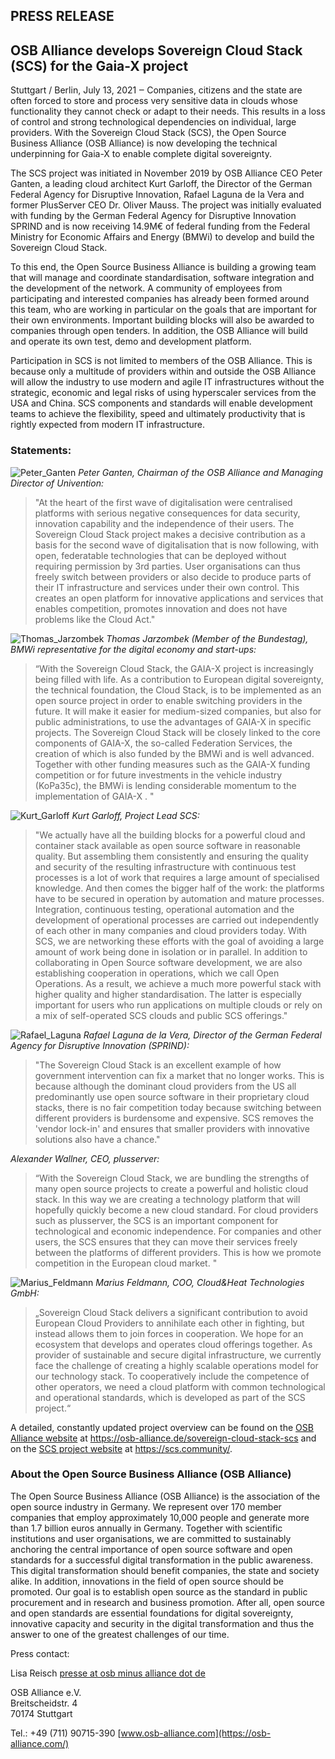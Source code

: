 ## PRESS RELEASE

## OSB Alliance develops Sovereign Cloud Stack (SCS) for the Gaia-X project

Stuttgart / Berlin, July 13, 2021 ‒ Companies, citizens and the state are often
forced to store and process very sensitive data in clouds whose functionality
they cannot check or adapt to their needs. This results in a loss of control
and strong technological dependencies on individual, large providers. With the
Sovereign Cloud Stack (SCS), the Open Source Business Alliance (OSB Alliance)
is now developing the technical underpinning for Gaia-X to enable complete
digital sovereignty.

The SCS project was initiated in November 2019 by OSB Alliance CEO Peter
Ganten, a leading cloud architect Kurt Garloff, the Director of the German
Federal Agency for Disruptive Innovation, Rafael Laguna de la Vera and former
PlusServer CEO Dr. Oliver Mauss. The project was initially evaluated with
funding by the German Federal Agency for Disruptive Innovation SPRIND and is
now receiving 14.9M€ of federal funding from the Federal Ministry for Economic
Affairs and Energy (BMWi) to develop and build the Sovereign Cloud Stack.

To this end, the Open Source Business Alliance is building a growing team that
will manage and coordinate standardisation, software integration and the
development of the network. A community of employees from participating and
interested companies has already been formed around this team, who are working
in particular on the goals that are important for their own environments.
Important building blocks will also be awarded to companies through open
tenders. In addition, the OSB Alliance will build and operate its own test,
demo and development platform. 

Participation in SCS is not limited to members of the OSB Alliance. This is
because only a multitude of providers within and outside the OSB Alliance will
allow the industry to use modern and agile IT infrastructures without the
strategic, economic and legal risks of using hyperscaler services from the USA
and China. SCS components and standards will enable development teams to
achieve the flexibility, speed and ultimately productivity that is rightly
expected from modern IT infrastructure.

### Statements:

![Peter_Ganten](/images/Peter_Ganten-200x200.webp)
*Peter Ganten, Chairman of the OSB Alliance and Managing Director of Univention:*

> "At the heart of the first wave of digitalisation were centralised platforms
> with serious negative consequences for data security, innovation capability and
> the independence of their users. The Sovereign Cloud Stack project makes a
> decisive contribution as a basis for the second wave of digitalisation that is
> now following, with open, federatable technologies that can be deployed without
> requiring permission by 3rd parties. User organisations can thus freely switch
> between providers or also decide to produce parts of their IT infrastructure
> and services under their own control. This creates an open platform for
> innovative applications and services that enables competition, promotes
> innovation and does not have problems like the Cloud Act."

![Thomas_Jarzombek](/images/Thomas-Jarzombek-200x200.webp)
*Thomas Jarzombek (Member of the Bundestag), BMWi representative for the digital
economy and start-ups:*

> “With the Sovereign Cloud Stack, the GAIA-X project is increasingly being
> filled with life. As a contribution to European digital sovereignty, the
> technical foundation, the Cloud Stack, is to be implemented as an open source
> project in order to enable switching providers in the future. It will make it
> easier for medium-sized companies, but also for public administrations, to use
> the advantages of GAIA-X in specific projects. The Sovereign Cloud Stack will
> be closely linked to the core components of GAIA-X, the so-called Federation
> Services, the creation of which is also funded by the BMWi and is well
> advanced. Together with other funding measures such as the GAIA-X funding
> competition or for future investments in the vehicle industry (KoPa35c), the
> BMWi is lending considerable momentum to the implementation of GAIA-X . "

![Kurt_Garloff](/images/Kurt_Garloff-200x200.webp)
*Kurt Garloff, Project Lead SCS:*

> "We actually have all the building blocks for a powerful cloud and container
> stack available as open source software in reasonable quality. But assembling
> them consistently and ensuring the quality and security of the resulting
> infrastructure with continuous test processes is a lot of work that requires a
> large amount of specialised knowledge. And then comes the bigger half of the
> work: the platforms have to be secured in operation by automation and mature
> processes. Integration, continuous testing, operational automation and the
> development of operational processes are carried out independently of each
> other in many companies and cloud providers today. With SCS, we are networking
> these efforts with the goal of avoiding a large amount of work being done in
> isolation or in parallel. In addition to collaborating in Open Source software
> development, we are also establishing cooperation in operations, which we call
> Open Operations. As a result, we achieve a much more powerful stack with higher
> quality and higher standardisation. The latter is especially important for
> users who run applications on multiple clouds or rely on a mix of self-operated
> SCS clouds and public SCS offerings."

![Rafael_Laguna](/images/Rafael_Laguna-200x200.webp)
*Rafael Laguna de la Vera, Director of the German Federal Agency for Disruptive
Innovation (SPRIND):*

> "The Sovereign Cloud Stack is an excellent example of how government
> intervention can fix a market that no longer works. This is because although
> the dominant cloud providers from the US all predominantly use open source
> software in their proprietary cloud stacks, there is no fair competition today
> because switching between different providers is burdensome and expensive. SCS
> removes the 'vendor lock-in' and ensures that smaller providers with innovative
> solutions also have a chance."

*Alexander Wallner, CEO, plusserver:*

> “With the Sovereign Cloud Stack, we are bundling the strengths of many open
> source projects to create a powerful and holistic cloud stack. In this way we
> are creating a technology platform that will hopefully quickly become a new
> cloud standard. For cloud providers such as plusserver, the SCS is an important
> component for technological and economic independence. For companies and other
> users, the SCS ensures that they can move their services freely between the
> platforms of different providers. This is how we promote competition in the
> European cloud market. "

![Marius_Feldmann](/images/Marius_Feldmann-200x200.webp)
*Marius Feldmann, COO, Cloud&Heat Technologies GmbH:*

> „Sovereign Cloud Stack delivers a significant contribution to avoid European
> Cloud Providers to annihilate each other in fighting, but instead allows them
> to join forces in cooperation. We hope for an ecosystem that develops and
> operates cloud offerings together. As provider of sustainable and secure
> digital infrastructure, we currently face the challenge of creating a highly
> scalable operations model for our technology stack. To cooperatively include
> the competence of other operators, we need a cloud platform with common
> technological and operational standards, which is developed as part of the SCS
> project.“

A detailed, constantly updated project overview can be found on the [OSB
Alliance website](https://osb-alliance.de/sovereign-cloud-stack-scs) 
at https://osb-alliance.de/sovereign-cloud-stack-scs and on
the [SCS project website](https://scs.community/) at https://scs.community/.

### About the Open Source Business Alliance (OSB Alliance) 

The Open Source Business Alliance (OSB Alliance) is the association of the open
source industry in Germany. We represent over 170 member companies that employ
approximately 10,000 people and generate more than 1.7 billion euros annually
in Germany. Together with scientific institutions and user organisations, we
are committed to sustainably anchoring the central importance of open source
software and open standards for a successful digital transformation in the
public awareness. This digital transformation should benefit companies, the
state and society alike. In addition, innovations in the field of open source
should be promoted. Our goal is to establish open source as the standard in
public procurement and in research and business promotion. After all, open
source and open standards are essential foundations for digital sovereignty,
innovative capacity and security in the digital transformation and thus the
answer to one of the greatest challenges of our time.

Press contact: 

Lisa Reisch 
[presse at osb minus alliance dot de](mailto:presse@osb-alliance.com )

OSB Alliance e.V.<br/>
Breitscheidstr. 4 <br/>
70174 Stuttgart<br/>

Tel.: +49 (711) 90715-390 
[www.osb-alliance.com](https://osb-alliance.com/)
